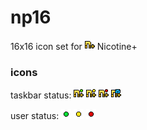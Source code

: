 # np16
16x16 icon set for ![alt text](/n.png) Nicotine+



### icons
taskbar status: ![alt text](/trayicon_connect.png) ![alt text](/trayicon_away.png) ![alt text](/trayicon_disconnect.png) ![alt text](/trayicon_msg.png)

user status:
![alt text](/online.png)
![alt text](/away.png)
![alt text](/offline.png)
